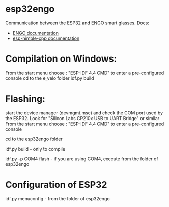 # esp32engo
Communication between the ESP32 and ENGO smart glasses. Docs:
* [ENGO documentation](https://github.com/ActiveLook/Activelook-API-Documentation/blob/main/ActiveLook_API.md#1-introduction)
* [esp-nimble-cpp documentation](https://h2zero.github.io/esp-nimble-cpp)

# Compilation on Windows:

From the start menu choose : "ESP-IDF 4.4 CMD" to enter a pre-configured console
cd to the e_velo folder
idf.py build

# Flashing:

start the device manager (devmgmt.msc) and check the COM port used by the ESP32. Look for "Silicon Labs CP210x USB to UART Bridge" or similar
From the start menu choose : "ESP-IDF 4.4 CMD" to enter a pre-configured console

cd to the esp32engo folder

idf.py build - only to compile

idf.py -p COM4 flash - if you are using COM4, execute from the folder of esp32engo

# Configuration of ESP32

idf.py menuconfig - from the folder of esp32engo
